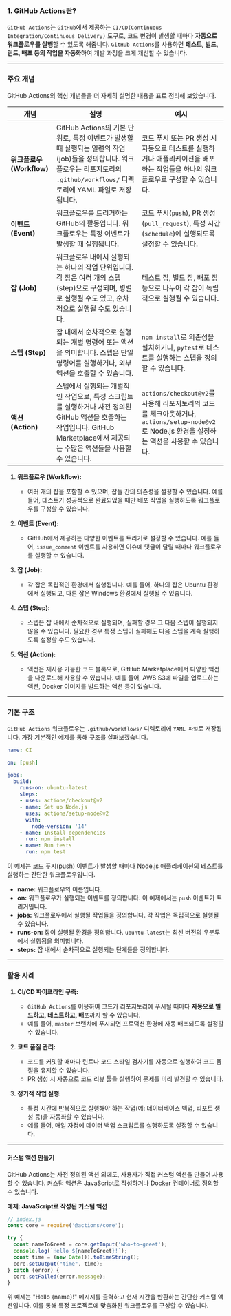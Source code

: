 
### 1. GitHub Actions란?

`GitHub Actions`는 `GitHub`에서 제공하는 `CI/CD(Continuous Integration/Continuous Delivery)` 도구로, 코드 변경이 발생할 때마다 **자동으로 워크플로우를 실행**할 수 있도록 해줍니다. `GitHub Actions`를 사용하면 **테스트, 빌드, 린트, 배포 등의 작업을 자동화**하여 개발 과정을 크게 개선할 수 있습니다.

---
### 주요 개념

GitHub Actions의 핵심 개념들을 더 자세히 설명한 내용을 표로 정리해 보았습니다.

| 개념 | 설명 | 예시 |
|------|------|------|
| **워크플로우 (Workflow)** | GitHub Actions의 기본 단위로, 특정 이벤트가 발생할 때 실행되는 일련의 작업(job)들을 정의합니다. 워크플로우는 리포지토리의 `.github/workflows/` 디렉토리에 YAML 파일로 저장됩니다. | 코드 푸시 또는 PR 생성 시 자동으로 테스트를 실행하거나 애플리케이션을 배포하는 작업들을 하나의 워크플로우로 구성할 수 있습니다. |
| **이벤트 (Event)** | 워크플로우를 트리거하는 GitHub의 활동입니다. 워크플로우는 특정 이벤트가 발생할 때 실행됩니다. | 코드 푸시(`push`), PR 생성(`pull_request`), 특정 시간(`schedule`)에 실행되도록 설정할 수 있습니다. |
| **잡 (Job)** | 워크플로우 내에서 실행되는 하나의 작업 단위입니다. 각 잡은 여러 개의 스텝(step)으로 구성되며, 병렬로 실행될 수도 있고, 순차적으로 실행될 수도 있습니다. | 테스트 잡, 빌드 잡, 배포 잡 등으로 나누어 각 잡이 독립적으로 실행될 수 있습니다. |
| **스텝 (Step)** | 잡 내에서 순차적으로 실행되는 개별 명령어 또는 액션을 의미합니다. 스텝은 단일 명령어를 실행하거나, 외부 액션을 호출할 수 있습니다. | `npm install`로 의존성을 설치하거나, `pytest`로 테스트를 실행하는 스텝을 정의할 수 있습니다. |
| **액션 (Action)** | 스텝에서 실행되는 개별적인 작업으로, 특정 스크립트를 실행하거나 사전 정의된 GitHub 액션을 호출하는 작업입니다. GitHub Marketplace에서 제공되는 수많은 액션들을 사용할 수 있습니다. | `actions/checkout@v2`를 사용해 리포지토리의 코드를 체크아웃하거나, `actions/setup-node@v2`로 Node.js 환경을 설정하는 액션을 사용할 수 있습니다. |

1. **워크플로우 (Workflow):**
   - 여러 개의 잡을 포함할 수 있으며, 잡들 간의 의존성을 설정할 수 있습니다. 예를 들어, 테스트가 성공적으로 완료되었을 때만 배포 작업을 실행하도록 워크플로우를 구성할 수 있습니다.
  
2. **이벤트 (Event):**
   - GitHub에서 제공하는 다양한 이벤트를 트리거로 설정할 수 있습니다. 예를 들어, `issue_comment` 이벤트를 사용하면 이슈에 댓글이 달릴 때마다 워크플로우를 실행할 수 있습니다.
  
3. **잡 (Job):**
   - 각 잡은 독립적인 환경에서 실행됩니다. 예를 들어, 하나의 잡은 Ubuntu 환경에서 실행되고, 다른 잡은 Windows 환경에서 실행될 수 있습니다.
  
4. **스텝 (Step):**
   - 스텝은 잡 내에서 순차적으로 실행되며, 실패할 경우 그 다음 스텝이 실행되지 않을 수 있습니다. 필요한 경우 특정 스텝이 실패해도 다음 스텝을 계속 실행하도록 설정할 수도 있습니다.
  
5. **액션 (Action):**
   - 액션은 재사용 가능한 코드 블록으로, GitHub Marketplace에서 다양한 액션을 다운로드해 사용할 수 있습니다. 예를 들어, AWS S3에 파일을 업로드하는 액션, Docker 이미지를 빌드하는 액션 등이 있습니다.

---
### 기본 구조

`GitHub Actions` 워크플로우는 `.github/workflows/` 디렉토리에 `YAML 파일`로 저장됩니다. 가장 기본적인 예제를 통해 구조를 살펴보겠습니다.

```yaml
name: CI

on: [push]

jobs:
  build:
    runs-on: ubuntu-latest
    steps:
    - uses: actions/checkout@v2
    - name: Set up Node.js
      uses: actions/setup-node@v2
      with:
        node-version: '14'
    - name: Install dependencies
      run: npm install
    - name: Run tests
      run: npm test
```

이 예제는 코드 푸시(push) 이벤트가 발생할 때마다 Node.js 애플리케이션의 테스트를 실행하는 간단한 워크플로우입니다.

- **name:** 워크플로우의 이름입니다.
- **on:** 워크플로우가 실행되는 이벤트를 정의합니다. 이 예제에서는 `push` 이벤트가 트리거입니다.
- **jobs:** 워크플로우에서 실행될 작업들을 정의합니다. 각 작업은 독립적으로 실행될 수 있습니다.
- **runs-on:** 잡이 실행될 환경을 정의합니다. `ubuntu-latest`는 최신 버전의 우분투에서 실행됨을 의미합니다.
- **steps:** 잡 내에서 순차적으로 실행되는 단계들을 정의합니다.

---
###  활용 사례

1. **CI/CD 파이프라인 구축:**
   - `GitHub Actions`를 이용하여 코드가 리포지토리에 푸시될 때마다 **자동으로 빌드하고, 테스트하고, 배**포까지 할 수 있습니다.
   - 예를 들어, `master` 브랜치에 푸시되면 프로덕션 환경에 자동 배포되도록 설정할 수 있습니다.

2. **코드 품질 관리:**
   - 코드를 커밋할 때마다 린트나 코드 스타일 검사기를 자동으로 실행하여 코드 품질을 유지할 수 있습니다.
   - PR 생성 시 자동으로 코드 리뷰 툴을 실행하여 문제를 미리 발견할 수 있습니다.

3. **정기적 작업 실행:**
   - 특정 시간에 반복적으로 실행해야 하는 작업(예: 데이터베이스 백업, 리포트 생성 등)을 자동화할 수 있습니다.
   - 예를 들어, 매일 자정에 데이터 백업 스크립트를 실행하도록 설정할 수 있습니다.

---
#### 커스텀 액션 만들기

GitHub Actions는 사전 정의된 액션 외에도, 사용자가 직접 커스텀 액션을 만들어 사용할 수 있습니다. 커스텀 액션은 JavaScript로 작성하거나 Docker 컨테이너로 정의할 수 있습니다. 

**예제: JavaScript로 작성된 커스텀 액션**

```javascript
// index.js
const core = require('@actions/core');

try {
  const nameToGreet = core.getInput('who-to-greet');
  console.log(`Hello ${nameToGreet}!`);
  const time = (new Date()).toTimeString();
  core.setOutput("time", time);
} catch (error) {
  core.setFailed(error.message);
}
```

위 예제는 "Hello {name}!" 메시지를 출력하고 현재 시간을 반환하는 간단한 커스텀 액션입니다. 이를 통해 특정 프로젝트에 맞춤화된 워크플로우를 구성할 수 있습니다.
